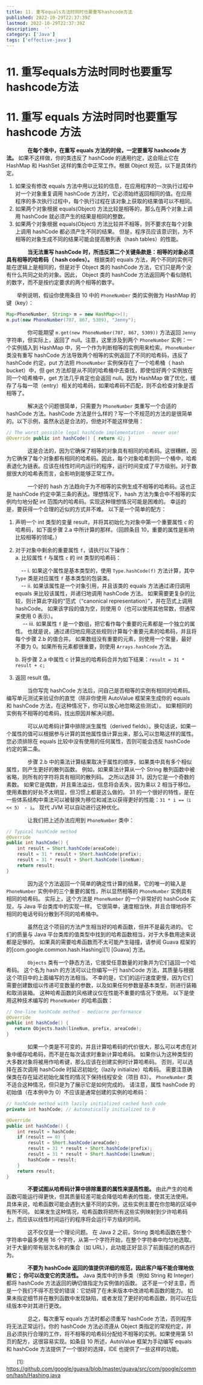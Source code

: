 ```yaml
---
title: 11. 重写equals方法时同时也要重写hashcode方法
published: 2022-10-29T22:37:39Z
lastmod: 2022-10-29T22:37:39Z
description:  ''
category: ['Java']
tags: ['effective-java']
---
```

# 11. 重写equals方法时同时也要重写hashcode方法

# 11. 重写 equals 方法时同时也要重写 hashcode 方法

　　　　**在每个类中，在重写 equals 方法的时侯，一定要重写 hashcode 方法。** 如果不这样做，你的类违反了 hashCode 的通用约定，这会阻止它在 HashMap 和 HashSet 这样的集合中正常工作。根据 Object 规范，以下是具体约定。

1. 如果没有修改 equals 方法中用以比较的信息，在应用程序的一次执行过程中对一个对象重复调用 hashCode 方法时，它必须始终返回相同的值。在应用程序的多次执行过程中，每个执行过程在该对象上获取的结果值可以不相同。
2. 如果两个对象根据 equals(Object) 方法比较是相等的，那么在两个对象上调用 hashCode 就必须产生的结果是相同的整数。
3. 如果两个对象根据 equals(Object) 方法比较并不相等，则不要求在每个对象上调用 hashCode 都必须产生不同的结果。 但是，程序员应该意识到，为不相等的对象生成不同的结果可能会提高散列表（hash tables）的性能。

　　　　**当无法重写 hashCode 时，所违反第二个关键条款是：相等的对象必须具有相等的哈希码（ hash codes）。** 根据类的 equals 方法，两个不同的实例可能在逻辑上是相同的，但是对于 Object 类的 hashCode 方法，它们只是两个没有什么共同之处的对象。因此， Object 类的 hashCode 方法返回两个看似随机的数字，而不是按约定要求的两个相等的数字。

　　举例说明，假设你使用条目 10 中的 `PhoneNumber` 类的实例做为 HashMap 的键（key）：

```java
Map<PhoneNumber, String> m = new HashMap<>();
m.put(new PhoneNumber(707, 867, 5309), "Jenny");
```

　　　　你可能期望 `m.get(new PhoneNumber(707, 867, 5309))` 方法返回 `Jenny` 字符串，但实际上，返回了 null。注意，这里涉及到两个 `PhoneNumber` 实例：一个实例插入到 HashMap 中，另一个作为判断相等的实例用来检索。`PhoneNumber` 类没有重写 hashCode 方法导致两个相等的实例返回了不同的哈希码，违反了 hashCode 约定。put 方法把 `PhoneNumber` 实例保存在了一个哈希桶（ hash bucket）中，但 get 方法却是从不同的哈希桶中去查找，即使恰好两个实例放在同一个哈希桶中，get 方法几乎肯定也会返回 null。因为 HashMap 做了优化，缓存了与每一项（entry）相关的哈希码，如果哈希码不匹配，则不会检查对象是否相等了。

　　　　解决这个问题很简单，只需要为 `PhoneNumber` 类重写一个合适的 hashCode 方法。hashCode 方法是什么样的？写一个不规范的方法的是很简单的。以下示例，虽然永远是合法的，但绝对不能这样使用：

```java
// The worst possible legal hashCode implementation - never use!
@Override public int hashCode() { return 42; }
```

　　　　这是合法的，因为它确保了相等的对象具有相同的哈希码。这很糟糕，因为它确保了每个对象都有相同的哈希码。因此，每个对象哈希到同一个桶中，哈希表退化为链表。应该在线性时间内运行的程序，运行时间变成了平方级别。对于数据很大的哈希表而言，会影响到能够正常工作。

　　　　一个好的 hash 方法趋向于为不相等的实例生成不相等的哈希码。这也正是 hashCode 约定中第三条的表达。理想情况下，hash 方法为集合中不相等的实例均匀地分配 int 范围内的哈希码。实现这种理想情况可能是困难的。 幸运的是，要获得一个合理的近似的方式并不难。 以下是一个简单的配方：

1. 声明一个 int 类型的变量 result，并将其初始化为对象中第一个重要属性 `c` 的哈希码，如下面步骤 2.a 中所计算的那样。（回顾条目 10，重要的属性是影响比较相等的领域。）
2. 对于对象中剩余的重要属性 `f`，请执行以下操作：<br />
   a. 比较属性 `f` 与属性 `c` 的 int 类型的哈希码：

   &nbsp;&nbsp;&nbsp;&nbsp;-- i. 如果这个属性是基本类型的，使用 `Type.hashCode(f)` 方法计算，其中 `Type` 类是对应属性 `f` 基本类型的包装类。<br />
   &nbsp;&nbsp;&nbsp;&nbsp;-- ii. 如果该属性是一个对象引用，并且该类的 equals 方法通过递归调用 equals 来比较该属性，并递归地调用 hashCode 方法。 如果需要更复杂的比较，则计算此字段的“范式（“canonical representation）”，并在范式上调用 hashCode。 如果该字段的值为空，则使用 0（也可以使用其他常数，但通常来使用 0 表示）。<br />
   &nbsp;&nbsp;&nbsp;&nbsp; -- iii. 如果属性 `f` 是一个数组，把它看作每个重要的元素都是一个独立的属性。 也就是说，通过递归地应用这些规则计算每个重要元素的哈希码，并且将每个步骤 2.b 的值合并。 如果数组没有重要的元素，则使用一个常量，最好不要为 0。如果所有元素都很重要，则使用 `Arrays.hashCode` 方法。

   b. 将步骤 2.a 中属性 c 计算出的哈希码合并为如下结果：`result = 31 * result + c;`
3. 返回 result 值。

　　　　当你写完 hashCode 方法后，问自己是否相等的实例有相同的哈希码。 编写单元测试来验证你的直觉（除非你使用 AutoValue 框架来生成你的 equals 和 hashCode 方法，在这种情况下，你可以放心地忽略这些测试）。 如果相同的实例有不相等的哈希码，找出原因并解决问题。

　　　　可以从哈希码计算中排除派生属性（derived fields）。换句话说，如果一个属性的值可以根据参与计算的其他属性值计算出来，那么可以忽略这样的属性。您必须排除在 equals 比较中没有使用的任何属性，否则可能会违反 hashCode 约定的第二条。

　　　　步骤 2.b 中的乘法计算结果取决于属性的顺序，如果类中具有多个相似属性，则产生更好的散列函数。 例如，如果乘法计算从一个 String 散列函数中被省略，则所有的字符将具有相同的散列码。 之所以选择 31，因为它是一个奇数的素数。 如果它是偶数，并且乘法溢出，信息将会丢失，因为乘以 2 相当于移位。 使用素数的好处不太明显，但习惯上都是这么做的。 31 的一个很好的特性，是在一些体系结构中乘法可以被替换为移位和减法以获得更好的性能：`31 * i ==（i << 5） - i`。 现代 JVM 可以自动进行这种优化。

　　　　让我们把上述办法应用到 `PhoneNumber` 类中：

```java
// Typical hashCode method
@Override
public int hashCode() {
    int result = Short.hashCode(areaCode);
    result = 31 * result + Short.hashCode(prefix);
    result = 31 * result + Short.hashCode(lineNum);
    return result;
}
```

　　　　因为这个方法返回一个简单的确定性计算的结果，它的唯一的输入是 `PhoneNumber` 实例中的三个重要的属性，所以显然相等的 `PhoneNumber` 实例具有相同的哈希码。 实际上，这个方法是 `PhoneNumber` 的一个非常好的 hashCode 实现，与 Java 平台类库中的实现一样。 它很简单，速度相当快，并且合理地将不相同的电话号码分散到不同的哈希桶中。

　　　　虽然在这个项目的方法产生相当好的哈希函数，但并不是最先进的。 它们的质量与 Java 平台类库的值类型中找到的哈希函数相当，对于大多数用途来说都是足够的。 如果真的需要哈希函数而不太可能产生碰撞，请参阅 Guava 框架的的[com.google.common.hash.Hashing][1] [Guava] 方法。

　　　　`Objects` 类有一个静态方法，它接受任意数量的对象并为它们返回一个哈希码。 这个名为 hash 的方法可以让你编写一行 hashCode 方法，其质量与根据这个项目中的上面编写的方法相当。 不幸的是，它们的运行速度更慢，因为它们需要创建数组以传递可变数量的参数，以及如果任何参数是基本类型，则进行装箱和取消装箱。 这种哈希函数的风格建议仅在性能不重要的情况下使用。 以下是使用这种技术编写的 `PhoneNumber` 的哈希函数：

```java
// One-line hashCode method - mediocre performance
@Override
public int hashCode() {
   return Objects.hash(lineNum, prefix, areaCode);
}
```

　　　　如果一个类是不可变的，并且计算哈希码的代价很大，那么可以考虑在对象中缓存哈希码，而不是在每次请求时重新计算哈希码。 如果你认为这种类型的大多数对象将被用作哈希键，那么应该在创建实例时计算哈希码。 否则，可以选择在首次调用 hashCode 时延迟初始化（lazily initialize）哈希码。 需要注意确保类在存在延迟初始化属性的情况下保持线程安全（项目 83）。 `PhoneNumber` 类不适合这种情况，但只是为了展示它是如何完成的。 请注意，属性 hashCode 的初始值（在本例中为 0）不应该是通常创建的实例的哈希码：

```java
// hashCode method with lazily initialized cached hash code
private int hashCode; // Automatically initialized to 0

@Override
public int hashCode() {
    int result = hashCode;
    if (result == 0) {
        result = Short.hashCode(areaCode);
        result = 31 * result + Short.hashCode(prefix);
        result = 31 * result + Short.hashCode(lineNum);
        hashCode = result;
    }
    return result;
}
```

　　　　**不要试图从哈希码计算中排除重要的属性来提高性能。** 由此产生的哈希函数可能运行得更快，但其质量较差可能会降低哈希表的性能，使其无法使用。 具体来说，哈希函数可能会遇到大量不同的实例，这些实例主要在你忽略的区域中有所不同。 如果发生这种情况，哈希函数将把所有这些实例映射到少许哈希码上，而应该以线性时间运行的程序将会运行平方级的时间。

　　　　这不仅仅是一个理论问题。 在 Java 2 之前，String 类哈希函数在整个字符串中最多使用 16 个字符，从第一个字符开始，在整个字符串中均匀地选取。 对于大量的带有层次名称的集合（如 URL），此功能正好显示了前面描述的病态行为。

　　　　**不要为 hashCode 返回的值提供详细的规范，因此客户端不能合理地依赖它； 你可以改变它的灵活性。** Java 类库中的许多类（例如 String 和 Integer）都将 hashCode 方法返回的确切值指定为实例值的函数。 这不是一个好主意，而是一个我们不得不忍受的错误：它妨碍了在未来版本中改进哈希函数的能力。 如果未指定细节并在散列函数中发现缺陷，或者发现了更好的哈希函数，则可以在后续版本中对其进行更改。

　　　　总之，每次重写 equals 方法时都必须重写 hashCode 方法，否则程序将无法正常运行。你的 hashCode 方法必须遵从 Object 类指定的常规约定，并且必须执行合理的工作，将不相等的哈希码分配给不相等的实例。如果使用第 51 页的配方，这很容易实现。如条目 10 所述，AutoValue 框架为手动编写 equals 和 hashCode 方法提供了一个很好的选择，IDE 也提供了一些这样的功能。

　　[1]: https://github.com/google/guava/blob/master/guava/src/com/google/common/hash/Hashing.java
